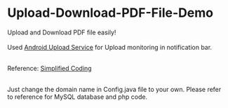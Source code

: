 # Upload-Download-PDF-File-Demo

Upload and Download PDF file easily!<br><br>
Used <a href="https://github.com/gotev/android-upload-service">Android Upload Service</a> for Upload monitoring in notification bar.<br><br>

Reference: <a href="https://www.simplifiedcoding.net/upload-pdf-file-server-android">Simplified Coding</a><br><br>

Just change the domain name in Config.java file to your own. Please refer to reference for MySQL database and php code.
